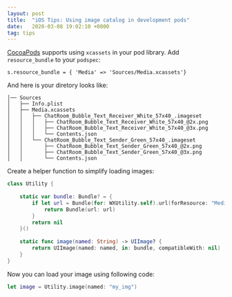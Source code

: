 ```yaml
---
layout: post
title:  "iOS Tips: Using image catalog in development pods"
date:   2020-03-08 19:02:10 +0800
tag: tips
---
```



[CocoaPods](https://cocoapods.org/) supports using `xcassets` in your pod library. Add `resource_bundle` to your `podspec`:

```
s.resource_bundle = { 'Media' => 'Sources/Media.xcassets'}
```

And here is your diretory looks like:

```
│── Sources
│   ├── Info.plist
│   ├── Media.xcassets
│   │   ├── ChatRoom_Bubble_Text_Receiver_White_57x40_.imageset
│   │   │   ├── ChatRoom_Bubble_Text_Receiver_White_57x40_@2x.png
│   │   │   ├── ChatRoom_Bubble_Text_Receiver_White_57x40_@3x.png
│   │   │   └── Contents.json
│   │   └── ChatRoom_Bubble_Text_Sender_Green_57x40_.imageset
│   │       ├── ChatRoom_Bubble_Text_Sender_Green_57x40_@2x.png
│   │       ├── ChatRoom_Bubble_Text_Sender_Green_57x40_@3x.png
│   │       └── Contents.json
```

Create a helper function to simplify loading images:

```swift
class Utility {
    
    static var bundle: Bundle? = {
        if let url = Bundle(for: WXUtility.self).url(forResource: "Media", withExtension: "bundle") {
            return Bundle(url: url)
        }
        return nil
    }()
    
    static func image(named: String) -> UIImage? {
        return UIImage(named: named, in: bundle, compatibleWith: nil)
    }
}
```

Now you can load your image using following code:

```swift
let image = Utility.image(named: "my_img")
```